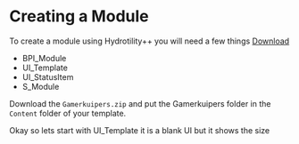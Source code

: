 # Creating a Module

To create a module using Hydrotility++ you will need a few things [Download]()

* BPI_Module
* UI_Template
* UI_StatusItem
* S_Module

Download the `Gamerkuipers.zip` and put the Gamerkuipers folder in the `Content` folder of your template.

Okay so lets start with UI_Template it is a blank UI but it shows the size
